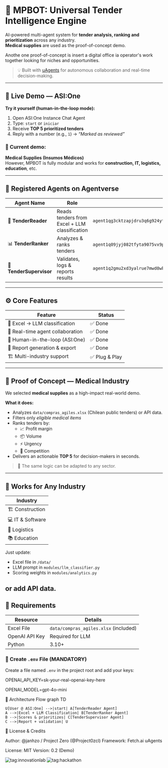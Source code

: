 # 🧠 MPBOT: Universal Tender Intelligence Engine

AI-powered multi-agent system for **tender analysis, ranking and prioritization** across any industry.  
**Medical supplies** are used as the proof-of-concept demo.

Anothe one proof-of-concept is insert a digital office ia operator's work together looking for niches and opportunities.

> 💡 Built with [uAgents](https://github.com/fetchai/uAgents) for autonomous collaboration and real-time decision-making.

---

## 🚀 Live Demo — **ASI:One**

**Try it yourself (human-in-the-loop mode):**

1. Open ASI:One Instance Chat Agent
2. Type: `start` or `iniciar`
3. Receive **TOP 5 prioritized tenders**  
4. Reply with a number (e.g., `1`) → *“Marked as reviewed”*

### 🧬 Current demo:
**Medical Supplies (Insumos Médicos)**  
However, MPBOT is fully modular and works for **construction, IT, logistics, education**, etc.

---

## 🧩 Registered Agents on Agentverse

| Agent Name | Role | Address | Port | Inspector |
|-------------|------|----------|-------|------------|
| 🧭 **TenderReader** | Reads tenders from Excel + LLM classification | `agent1qg3cktzapjdru3q6g924ytsghr3ehd4vqyk5ya828c2m93kdexpeyjxy5t4` | 8000 | [Inspector](https://agentverse.ai/inspect/?uri=http%3A//127.0.0.1%3A8000&address=agent1qg3cktzapjdru3q6g924ytsghr3ehd4vqyk5ya828c2m93kdexpeyjxy5t4) |
| 📊 **TenderRanker** | Analyzes & ranks tenders | `agent1q09jyj082tfyta9075vx9pdj0f6xj3zzjpk6529a564ffgu2zwd8203u7xj` | 8001 | [Inspector](https://agentverse.ai/inspect/?uri=http://127.0.0.1:8001&address=agent1q09jyj082tfyta9075vx9pdj0f6xj3zzjpk6529a564ffgu2zwd8203u7xj) |
| 🧠 **TenderSupervisor** | Validates, logs & reports results | `agent1q2gmu2xd3yalrue7mwd0wkq35xqw48p70djp5274vxyqvnf7cn735wdyuc5` | 8002 | [Inspector](https://agentverse.ai/inspect/?uri=http%3A//127.0.0.1%3A8002&address=agent1q2gmu2xd3yalrue7mwd0wkq35xqw48p70djp5274vxyqvnf7cn735wdyuc5) |

---

## ⚙️ Core Features

| Feature | Status |
|----------|--------|
| 📄 Excel → LLM classification | ✅ Done |
| 🤝 Real-time agent collaboration | ✅ Done |
| 🧍 Human-in-the-loop (ASI:One) | ✅ Done |
| 📑 Report generation & export | ✅ Done |
| 🏗️ Multi-industry support | ✅ Plug & Play |

---

## 🧪 Proof of Concept — Medical Industry

We selected **medical supplies** as a high-impact real-world demo.

**What it does:**
- Analyzes `data/compras_agiles.xlsx` (Chilean public tenders) or API data.
- Filters only *eligible medical items*
- Ranks tenders by:
  - 📈 Profit margin  
  - 📦 Volume  
  - ⚡ Urgency  
  - 🧩 Competition
- Delivers an actionable **TOP 5** for decision-makers in seconds.

> 🧠 The same logic can be adapted to any sector.

---

## 🧱 Works for Any Industry

| Industry |
|-----------|
| 🏗️ Construction | 
| 💻 IT & Software | 
| 🚚 Logistics | 
| 📚 Education |

Just update:
- Excel file in `/data/`
- LLM prompt in `modules/llm_classifier.py`
- Scoring weights in `modules/analytics.py`

or add API data.
---

## 🧰 Requirements

| Resource | Details |
|-----------|----------|
| Excel File | `data/compras_agiles.xlsx` (included) | (modded add API yourself)
| OpenAI API Key | Required for LLM |
| Python | 3.10+ |

### 🔐 Create `.env` File (MANDATORY)

Create a file named `.env` in the project root and add your keys:


OPENAI_API_KEY=sk-your-real-openai-key-here

OPENAI_MODEL=gpt-4o-mini

🧭 Architecture Flow
graph TD

    U[User @ ASI:One] -->|start| A[TenderReader Agent]
    A -->|Excel + LLM Classification| B[TenderRanker Agent]
    B -->|Scores & prioritizes| C[TenderSupervisor Agent]
    C -->|Report + validation| U
    
📜 License & Credits

Author: @janhzo
 / Project Zero (@Project0zcl)
Framework: Fetch.ai uAgents

License: MIT
Version: 0.2 (Demo)

![tag:innovationlab](https://img.shields.io/badge/innovationlab-3D8BD3)
![tag:hackathon](https://img.shields.io/badge/hackathon-5F43F1)
